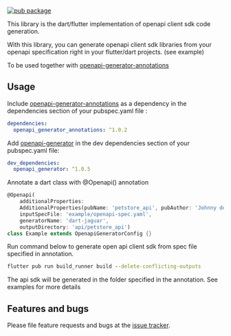 

[![pub package](https://img.shields.io/pub/v/openapi_generator.svg)](https://pub.dev/packages/openapi_generator)

This library is the dart/flutter implementation of openapi client sdk code generation.

With this library, you can generate openapi client sdk libraries from your openapi specification right in your flutter/dart projects. (see example)

To be used together with [openapi-generator-annotations](https://pub.dev/packages/openapi_generator_annotations)


## Usage

Include [openapi-generator-annotations](https://pub.dev/packages/openapi_generator_annotations) as a dependency in the dependencies section of your pubspec.yaml file :

```yaml
dependencies:
  openapi_generator_annotations: ^1.0.2
```


Add [openapi-generator](https://pub.dev/packages/openapi_generator) in the dev dependencies section of your pubspec.yaml file:

```yaml
dev_dependencies:
  openapi_generator: ^1.0.5
```


Annotate a dart class with @Openapi() annotation

```dart
@Openapi(
    additionalProperties:
    AdditionalProperties(pubName: 'petstore_api', pubAuthor: 'Johnny dep'),
    inputSpecFile: 'example/openapi-spec.yaml',
    generatorName: 'dart-jaguar',
    outputDirectory: 'api/petstore_api')
class Example extends OpenapiGeneratorConfig {}
```

Run command below to generate open api client sdk from spec file specified in annotation. 
```cmd
flutter pub run build_runner build --delete-conflicting-outputs
```

The api sdk will be generated in the folder specified in the annotation. See examples for more details

## Features and bugs

Please file feature requests and bugs at the [issue tracker][tracker].

[tracker]: https://github.com/gibahjoe/openapi-generator-dart/issues
